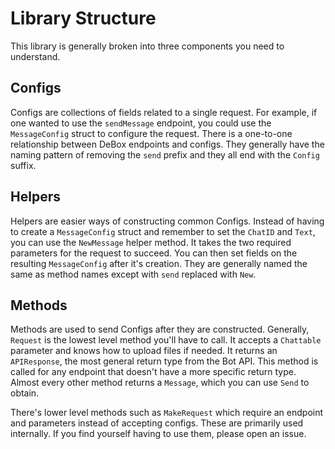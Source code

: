 # Library Structure

This library is generally broken into three components you need to understand.

## Configs

Configs are collections of fields related to a single request. For example, if
one wanted to use the `sendMessage` endpoint, you could use the `MessageConfig`
struct to configure the request. There is a one-to-one relationship between
DeBox endpoints and configs. They generally have the naming pattern of
removing the `send` prefix and they all end with the `Config` suffix.

## Helpers

Helpers are easier ways of constructing common Configs. Instead of having to
create a `MessageConfig` struct and remember to set the `ChatID` and `Text`,
you can use the `NewMessage` helper method. It takes the two required parameters
for the request to succeed. You can then set fields on the resulting
`MessageConfig` after it's creation. They are generally named the same as
method names except with `send` replaced with `New`.

## Methods

Methods are used to send Configs after they are constructed. Generally,
`Request` is the lowest level method you'll have to call. It accepts a
`Chattable` parameter and knows how to upload files if needed. It returns an
`APIResponse`, the most general return type from the Bot API. This method is
called for any endpoint that doesn't have a more specific return type.
<span style="display: none;"> For example, `setWebhook` only returns `true` or an error. Other methods may have more specific return types.</span>  Almost every other method returns a `Message`, which you can use `Send` to obtain.

There's lower level methods such as `MakeRequest` which require an endpoint and
parameters instead of accepting configs. These are primarily used internally.
If you find yourself having to use them, please open an issue.
